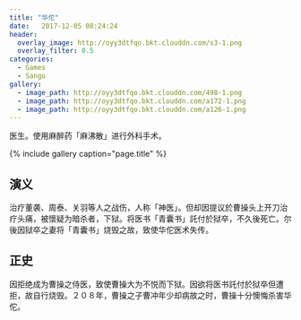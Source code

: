 ```yaml
---
title: "华佗"
date:   2017-12-05 08:24:24
header:
  overlay_image: http://oyy3dtfqo.bkt.clouddn.com/s3-1.png
  overlay_filter: 0.5
categories:
  - Games
  - Sango
gallery:
  - image_path: http://oyy3dtfqo.bkt.clouddn.com/498-1.png
  - image_path: http://oyy3dtfqo.bkt.clouddn.com/a172-1.png
  - image_path: http://oyy3dtfqo.bkt.clouddn.com/a126-1.png
---
```


医生。使用麻醉药「麻沸散」进行外科手术。

{% include gallery caption="page.title" %}

## 演义

治疗董袭、周泰、关羽等人之战伤，人称「神医」。但却因提议於曹操头上开刀治疗头痛，被懷疑为暗杀者，下狱。将医书「青囊书」託付於狱卒，不久後死亡。尔後因狱卒之妻将「青囊书」烧毁之故，致使华佗医术失传。

## 正史

因拒绝成为曹操之侍医，致使曹操大为不悦而下狱。因欲将医书託付於狱卒但遭拒，故自行烧毁。２０８年，曹操之子曹冲年少却病故之时，曹操十分懊悔杀害华佗。